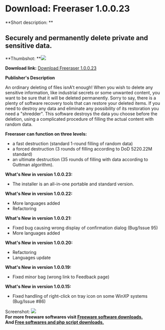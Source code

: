 # Download: Freeraser 1.0.0.23

**Short description: **

## Securely and permanently delete private and sensitive data.

  
**Thumbshot: **![](http://www.freewarefiles.com/screenshot/freeraser10_md.jpg)   
  
**Download link:** [Download Freeraser 1.0.0.23](http://freesoftwares.boysofts.com/Freeraser_program_47894.html)  
  

**Publisher's Description**  
  

An ordinary deleting of files isnA't enough! When you wish to delete any
sensitive information, like industrial secrets or some unwanted content, you
want to be sure that it will be deleted permanently. Sorry to say, there is a
plenty of software recovery tools that can restore your deleted items. If you
need to destroy any data and eliminate any possibility of its restoration you
need a "shredder". This software destroys the data you choose before the
deletion, using a complicated procedure of filling the actual content with
random data.

**Freeraser can function on three levels:**

  * a fast destruction (standard 1-round filling of random data) 
  * a forced destruction (3 rounds of filling according to DoD 5220.22M standard) 
  * an ultimate destruction (35 rounds of filling with data according to Guttman algorithm). 

**What's New in version 1.0.0.23:**

  * The installer is an all-in-one portable and standard version. 

**What's New in version 1.0.0.22:**

  * More languages added 
  * Refactoring 

**What's New in version 1.0.0.21:**

  * Fixed bug causing wrong display of confirmation dialog (Bug/Issue 95) 
  * More languages added 

**What's New in version 1.0.0.20:**

  * Refactoring 
  * Languages update 

**What's New in version 1.0.0.19:**

  * Fixed minor bag (wrong link to Feedback page) 

**What's New in version 1.0.0.15:**

  * Fixed handling of right-click on tray icon on some WinXP systems (Bug/Issue #86) 

  
  
Screenshot: ![](http://www.freewarefiles.com/screenshot/freeraser10.jpg)  
**For more freeware softwares visit [Freeware software downloads.](http://freesoftwares.boysofts.com/)**   
**And [Free softwares and php script downloads.](http://www.boysofts.com/)**

